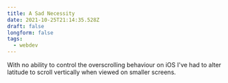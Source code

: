```yaml
---
title: A Sad Necessity
date: 2021-10-25T21:14:35.528Z
draft: false
longform: false
tags:
  - webdev
---
```

With no ability to control the overscrolling behaviour on iOS I've had to alter latitude to scroll vertically when viewed on smaller screens.